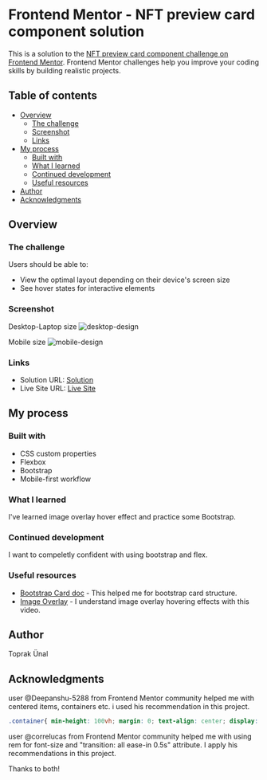 # Frontend Mentor - NFT preview card component solution

This is a solution to the [NFT preview card component challenge on Frontend Mentor](https://www.frontendmentor.io/challenges/nft-preview-card-component-SbdUL_w0U). Frontend Mentor challenges help you improve your coding skills by building realistic projects. 

## Table of contents

- [Overview](#overview)
  - [The challenge](#the-challenge)
  - [Screenshot](#screenshot)
  - [Links](#links)
- [My process](#my-process)
  - [Built with](#built-with)
  - [What I learned](#what-i-learned)
  - [Continued development](#continued-development)
  - [Useful resources](#useful-resources)
- [Author](#author)
- [Acknowledgments](#acknowledgments)


## Overview

### The challenge

Users should be able to:

- View the optimal layout depending on their device's screen size
- See hover states for interactive elements

### Screenshot

Desktop-Laptop size
![desktop-design](https://user-images.githubusercontent.com/58954367/191055721-aeb991f9-8e70-4712-a6a5-02eddd7cf254.jpg)

Mobile size
![mobile-design](https://user-images.githubusercontent.com/58954367/191056065-22b3834e-24b1-4abc-9cc2-78d50fad9f5f.png)


### Links

- Solution URL: [Solution](https://your-solution-url.com)
- Live Site URL: [Live Site](https://toprakunal.github.io/Nft-Preview-Card/)

## My process

### Built with

- CSS custom properties
- Flexbox
- Bootstrap
- Mobile-first workflow


### What I learned

I've learned image overlay hover effect and practice some Bootstrap.


### Continued development

I want to compeletly confident with using bootstrap and flex.


### Useful resources

- [Bootstrap Card doc]([https://www.example.com](https://getbootstrap.com/docs/4.0/components/card/)) - This helped me for bootstrap card structure. 
- [Image Overlay]([https://www.example.com](https://www.youtube.com/watch?v=exb2ab72Xhs)) - I understand image overlay hovering effects with this video.



## Author
Toprak Ünal

## Acknowledgments
user @Deepanshu-5288  from Frontend Mentor community helped me with centered items, containers etc. i used his recommendation in this project.

```css
.container{ min-height: 100vh; margin: 0; text-align: center; display: flex; align-items: center; justify-content: center; )
```

user @correlucas from Frontend Mentor community helped me with using rem for font-size and "transition: all ease-in 0.5s" attribute. I apply his recommendations in this project. 


Thanks to both!

